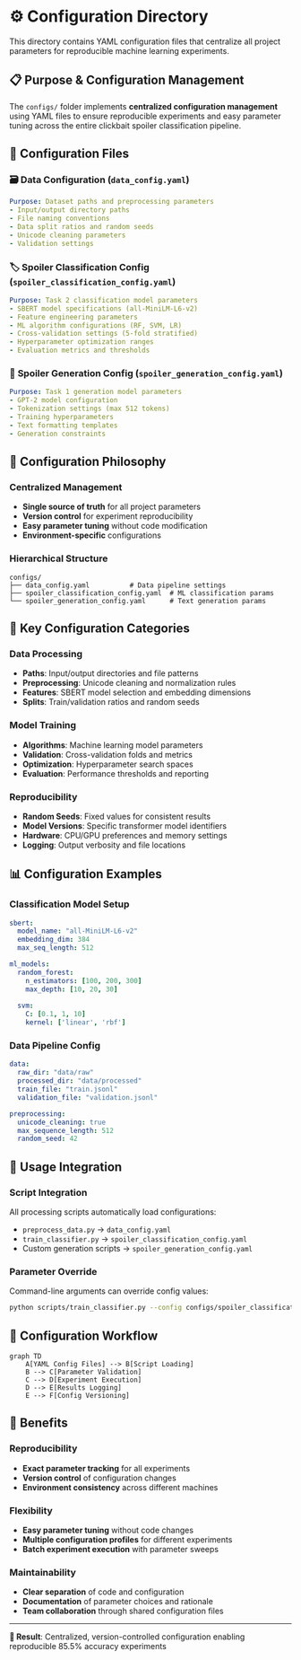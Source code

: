 # ⚙️ Configuration Directory

This directory contains YAML configuration files that centralize all project parameters for reproducible machine learning experiments.

## 📋 **Purpose & Configuration Management**

The `configs/` folder implements **centralized configuration management** using YAML files to ensure reproducible experiments and easy parameter tuning across the entire clickbait spoiler classification pipeline.

## 📄 **Configuration Files**

### 🗃️ **Data Configuration (`data_config.yaml`)**
```yaml
Purpose: Dataset paths and preprocessing parameters
- Input/output directory paths
- File naming conventions
- Data split ratios and random seeds
- Unicode cleaning parameters
- Validation settings
```

### 🏷️ **Spoiler Classification Config (`spoiler_classification_config.yaml`)**
```yaml
Purpose: Task 2 classification model parameters
- SBERT model specifications (all-MiniLM-L6-v2)
- Feature engineering parameters  
- ML algorithm configurations (RF, SVM, LR)
- Cross-validation settings (5-fold stratified)
- Hyperparameter optimization ranges
- Evaluation metrics and thresholds
```

### 📝 **Spoiler Generation Config (`spoiler_generation_config.yaml`)**
```yaml
Purpose: Task 1 generation model parameters
- GPT-2 model configuration
- Tokenization settings (max 512 tokens)
- Training hyperparameters
- Text formatting templates
- Generation constraints
```

## 🎯 **Configuration Philosophy**

### **Centralized Management**
- **Single source of truth** for all project parameters
- **Version control** for experiment reproducibility
- **Easy parameter tuning** without code modification
- **Environment-specific** configurations

### **Hierarchical Structure**
```
configs/
├── data_config.yaml          # Data pipeline settings
├── spoiler_classification_config.yaml  # ML classification params
└── spoiler_generation_config.yaml      # Text generation params
```

## 🔧 **Key Configuration Categories**

### **Data Processing**
- **Paths**: Input/output directories and file patterns
- **Preprocessing**: Unicode cleaning and normalization rules
- **Features**: SBERT model selection and embedding dimensions
- **Splits**: Train/validation ratios and random seeds

### **Model Training**
- **Algorithms**: Machine learning model parameters
- **Validation**: Cross-validation folds and metrics
- **Optimization**: Hyperparameter search spaces
- **Evaluation**: Performance thresholds and reporting

### **Reproducibility**
- **Random Seeds**: Fixed values for consistent results
- **Model Versions**: Specific transformer model identifiers  
- **Hardware**: CPU/GPU preferences and memory settings
- **Logging**: Output verbosity and file locations

## 📊 **Configuration Examples**

### **Classification Model Setup**
```yaml
sbert:
  model_name: "all-MiniLM-L6-v2"
  embedding_dim: 384
  max_seq_length: 512

ml_models:
  random_forest:
    n_estimators: [100, 200, 300]
    max_depth: [10, 20, 30]
  
  svm:
    C: [0.1, 1, 10]
    kernel: ['linear', 'rbf']
```

### **Data Pipeline Config**
```yaml
data:
  raw_dir: "data/raw"
  processed_dir: "data/processed"
  train_file: "train.jsonl"
  validation_file: "validation.jsonl"

preprocessing:
  unicode_cleaning: true
  max_sequence_length: 512
  random_seed: 42
```

## 🚀 **Usage Integration**

### **Script Integration**
All processing scripts automatically load configurations:
- `preprocess_data.py` → `data_config.yaml`
- `train_classifier.py` → `spoiler_classification_config.yaml`
- Custom generation scripts → `spoiler_generation_config.yaml`

### **Parameter Override**
Command-line arguments can override config values:
```bash
python scripts/train_classifier.py --config configs/spoiler_classification_config.yaml --random_seed 123
```

## 🔄 **Configuration Workflow**

```mermaid
graph TD
    A[YAML Config Files] --> B[Script Loading]
    B --> C[Parameter Validation]
    C --> D[Experiment Execution]
    D --> E[Results Logging]
    E --> F[Config Versioning]
```

## 🎯 **Benefits**

### **Reproducibility**
- **Exact parameter tracking** for all experiments
- **Version control** of configuration changes
- **Environment consistency** across different machines

### **Flexibility**
- **Easy parameter tuning** without code changes
- **Multiple configuration profiles** for different experiments
- **Batch experiment execution** with parameter sweeps

### **Maintainability**
- **Clear separation** of code and configuration
- **Documentation** of parameter choices and rationale
- **Team collaboration** through shared configuration files

---

**🎯 Result**: Centralized, version-controlled configuration enabling reproducible 85.5% accuracy experiments 